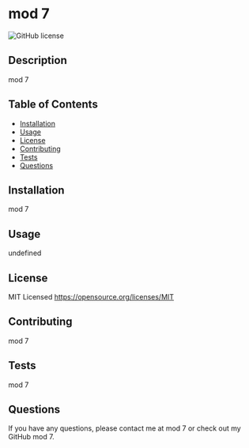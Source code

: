 # mod 7
![GitHub license](https://img.shields.io/badge/license-MIT-blue.svg)
## Description
mod 7

## Table of Contents
* [Installation](#installation)
* [Usage](#usage)
* [License](#license)
* [Contributing](#contributing)
* [Tests](#tests)
* [Questions](#questions)

## Installation
mod 7

## Usage
undefined

## License
MIT Licensed
https://opensource.org/licenses/MIT

## Contributing
mod 7

## Tests
mod 7

## Questions
If you have any questions, please contact me at mod 7 or check out my GitHub mod 7.
